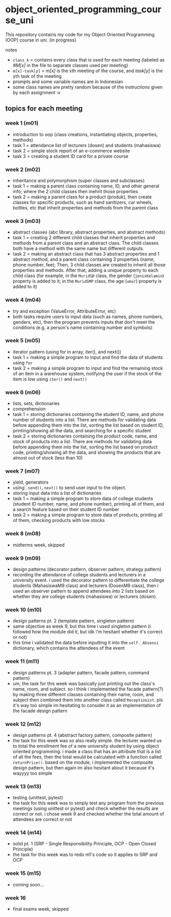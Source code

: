 # object_oriented_programming_course_uni

This repository contains my code for my Object Oriented Programming (OOP) course in uni. (in progress)

notes
- `class_k` = contains every class that is used for each meeting (labeled as _#M[x]_ in the file to separate classes used per meeting)
- `m[x]-task[y]` = _m[x]_ is the xth meeting of the course, and _task[y]_ is the yth task of the meeting
- prompts and some variable names are in Indonesian
- some class names are pretty random because of the instructions given by each assignment :v

## topics for each meeting

### week 1 (m01)

- introduction to oop (class creations, instantiating objects, properties, methods)
- task 1 = attendance list of lecturers (dosen) and students (mahasiswa)
- task 2 = simple stock report of an e-commerce website
- task 3 = creating a student ID card for a private course

### week 2 (m02)

- inheritance and polymorphism (super classes and subclasses)
- task 1 = making a parent class containing name, ID, and other general info; where the 2 child classes then inehrit those properties
- task 2 = making a parent class for a product (produk), then create classes for specific products, such as hand sanitizers, car wheels, bottles, etc that inherit properties and methods from the parent class

### week 3 (m03)

- abstract classes (abc library, abstract properties, and abstract methods)
- task 1 = creating 2 different child classes that inherit properties and methods from a parent class and an abstract class. The child classes both have a method with the same name but different outputs.
- task 2 = making an abstract class that has 3 abstract properties and 1 abstract method, and a parent class containing 3 properties (name, phone number, fee); Then, 3 child classes are created to inherit all those properties and methods. After that, adding a unique property to each child class (for example, in the `MuridSD` class, the gender (`jenisKelamin`) property is added to it; in the `MuridSMP` class, the age (`umur`) property is added to it)

### week 4 (m04)

- try and exception (ValueError, AttributeError, etc)
- both tasks require users to input data (such as names, phone numbers, genders, etc), then the program prevents inputs that don't meet the conditions (e.g. a person's name containing number and symbols)

### week 5 (m05)

- iterator pattern (using for in array, iter(), and next())
- task 1 = making a simple program to input and find the data of students using `for`
- task 2 = making a simple program to input and find the remaining stock of an item in a warehouse system, notifying the user if the stock of the item is low using `iter()` and `next()`

### week 6 (m06)

- lists, sets, dictionaries
- comprehension
- task 1 = storing dictionaries containing the student ID, name, and phone number of students into a list. There are methods for validating data before appending them into the list, sorting the list based on student ID, printing/showing all the data, and searching for a specific student
- task 2 = storing dictionaries containing the product code, name, and stock of products into a list. There are methods for validating data before appending them into the list, sorting the list based on product code, printing/showing all the data, and showing the products that are almost out of stock (less than 10)

### week 7 (m07)

- yield, generators
- using `.send()`, `next()` to send user input to the object.
- storing input data into a list of dictionaries
- task 1 = making a simple program to store data of college students (student ID number, name, and phone number), printing all of them, and a search feature based on their student ID number
- task 2 = making a simple program to store data of products, printing all of them, checking products with low stocks

### week 8 (m08)

- midterms week, skipped

### week 9 (m09)

- design patterns (decorator pattern, observer pattern, strategy pattern)
- recording the attendance of college students and lecturers in a university event. i used the decorator pattern to differentiate the college students (MahasiswaM9 class) and lecturers (DosenM9 class), then i used an observer pattern to append attendees into 2 lists based on whether they are college students (mahasiswa) or lecturers (dosen).

### week 10 (m10)

- design patterns pt. 2 (template pattern, singleton pattern)
- same objective as week 9, but this time i used singleton pattern (i followed how the module did it, but idk i'm hesitant whether it's correct or not)
- this time i validated the data before inputting it into the `self._Absensi` dictionary, which contains the attendees of the event

### week 11 (m11)

- design patterns pt. 3 (adapter pattern, facade pattern, command pattern)
- um, the task for this week was basically just printing out the class's name, room, and subject. so i think i implemented the facade pattern(?) by making three different classes containing their name, room, and subject then combined them into another class called `Receptionist`. pls it's way too simple im hesitating to consider it as an implementation of the facade design pattern

### week 12 (m12)

- design patterns pt. 4 (abstract factory pattern, composite pattern)
- the task for this week was so also really simple. the lecturer wanted us to total the enrollment fee of a new university student by using object oriented programming. i made a class that has an attribute that is a list of all the fees, then the total would be calculated with a function called `returnPrice()`. based on the module, i implemented the composite design pattern, but then again im also hesitant about it because it's wayyyy too simple

### week 13 (m13)

- testing (unittest, pytest)
- the task for this week was to simply test any program from the previous meetings (using unittest or pytest) and check whether the results are correct or not. i chose week 9 and checked whether the total amount of attendees are correct or not

### week 14 (m14)

- solid pt. 1 (SRP - Single Responsibility Principle, OCP - Open Closed Principle)
- the task for this week was to redo m1's code so it applies to SRP and OCP

### week 15 (m15)

- coming soon...

### week 16

- final exams week, skipped
